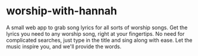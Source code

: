 # worship-with-hannah
A small web app to grab song lyrics for all sorts of worship songs. Get the lyrics you need to any worship song, right at your fingertips.  No need for complicated searches, just type in the title and sing along  with ease. Let the music inspire you, and we'll provide the words.
